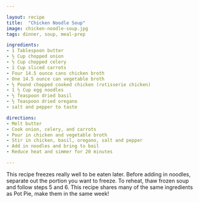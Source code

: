 ```yaml
---

layout: recipe
title:  "Chicken Noodle Soup"
image: chicken-noodle-soup.jpg
tags: dinner, soup, meal-prep

ingredients:
- 1 Tablespoon butter
- ½ Cup chopped onion
- ½ Cup chopped celery
- 1 Cup sliced carrots
- Four 14.5 ounce cans chicken broth
- One 14.5 ounce can vegetable broth
- ½ Pound chopped cooked chicken (rotisserie chicken)
- 1 ½ Cup egg noodles
- ½ Teaspoon dried basil
- ½ Teaspoon dried oregano
- salt and pepper to taste

directions:
- Melt butter
- Cook onion, celery, and carrots
- Pour in chicken and vegetable broth
- Stir in chicken, basil, oregano, salt and pepper
- Add in noodles and bring to boil
- Reduce heat and simmer for 20 minutes

---
```


This recipe freezes really well to be eaten later. Before adding in noodles, separate out the portion you want to freeze. To reheat, thaw frozen soup and follow steps 5 and 6.
This recipe shares many of the same ingredients as Pot Pie, make them in the same week!

